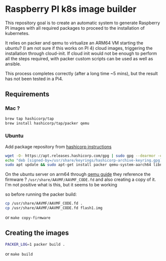 

# Raspberry PI k8s image builder
This repository goal is to create an automatic system to generate Raspberry PI images with all required packages
to proceed to the installation of kubernetes.

It relies on packer and qemu to virtualize an ARM64 VM starting the ubuntu? (I am not sure if this works on PI 4) cloud images,
triggering the installation through cloud-init. If cloud init would not be enough to perform all the steps required, with packer custom 
scripts can be used as well as ansible.

This process completes correctly (after a long time ~5 mins), but the result has not been tested in a Pi4.


## Requirements


### Mac ?
```bash
brew tap hashicorp/tap
brew install hashicorp/tap/packer qemu
```

### Ubuntu
Add package repository from [hashicorp instructions](https://developer.hashicorp.com/packer/downloads?product_intent=packer)

```bash
wget -O- https://apt.releases.hashicorp.com/gpg | sudo gpg --dearmor -o /usr/share/keyrings/hashicorp-archive-keyring.gpg
echo "deb [signed-by=/usr/share/keyrings/hashicorp-archive-keyring.gpg] https://apt.releases.hashicorp.com $(lsb_release -cs) main" | sudo tee /etc/apt/sources.list.d/hashicorp.list
sudo apt update && sudo apt-get install packer qemu-system-aarch64 libnfs-utils open-iscsi jq
```

On the ubuntu server on arm64 through [qemu guide](https://wiki.ubuntu.com/ARM64/QEMU#:~:text=Ubuntu%2Farm64%20can%20run%20inside,you%20have%20an%20arm64%20host) they reference the firmware ?
`/usr/share/AAVMF/AAVMF_CODE.fd` and also creating a copy of it. I'm not positive what is this, but it seems to be working

so before running the packer build:
```bash
cp /usr/share/AAVMF/AAVMF_CODE.fd .
cp /usr/share/AAVMF/AAVMF_CODE.fd flash1.img
```

or `make copy-firmware`

## Creating the images 
```bash
PACKER_LOG=1 packer build .
```

or `make build`